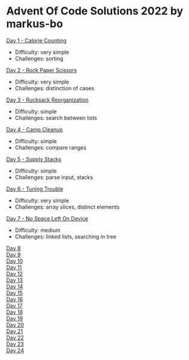 # Advent Of Code Solutions 2022 by markus-bo

<body>
<div>
<a href="https://adventofcode.com/2022/day/1">Day 1 - Calorie Counting</a>
<ul>
<li>Difficulty: very simple</li>
<li>Challenges: sorting</li>
</ul>
</div>
<div>
<a href="https://adventofcode.com/2022/day/2">Day 2 - Rock Paper Scissors</a>
<ul>
<li>Difficulty: very simple</li>
<li>Challenges: distinction of cases</li>
</ul>
</div>
<div>
<a href="https://adventofcode.com/2022/day/3">Day 3 - Rucksack Reorganization</a>
<ul>
<li>Difficulty: simple</li>
<li>Challenges: search between lists</li>
</ul>
</div>
<div>
<a href="https://adventofcode.com/2022/day/4">Day 4 - Camp Cleanup</a>
<ul>
<li>Difficulty: simple</li>
<li>Challenges: compare ranges</li>
</ul>
</div>
<div>
<a href="https://adventofcode.com/2022/day/5">Day 5 - Supply Stacks</a>
<ul>
<li>Difficulty: simple</li>
<li>Challenges: parse input, stacks</li>
</ul>
</div>
<div>
<a href="https://adventofcode.com/2022/day/6">Day 6 - Tuning Trouble</a>
<ul>
<li>Difficulty: very simple</li>
<li>Challenges: array slices, distinct elements</li>
</ul>
</div>
<div>
<a href="https://adventofcode.com/2022/day/7">Day 7 - No Space Left On Device</a>
<ul>
<li>Difficulty: medium</li>
<li>Challenges: linked lists, searching in tree</li>
</ul>
</div>
<div>
<a href="https://adventofcode.com/2022/day/8">Day 8</a>
</div>
<div>
<a href="https://adventofcode.com/2022/day/9">Day 9</a>
</div>
<div>
<a href="https://adventofcode.com/2022/day/10">Day 10</a>
</div>
<div>
<a href="https://adventofcode.com/2022/day/11">Day 11</a>
</div>
<div>
<a href="https://adventofcode.com/2022/day/12">Day 12</a>
</div>
<div>
<a href="https://adventofcode.com/2022/day/13">Day 13</a>
</div>
<div>
<a href="https://adventofcode.com/2022/day/14">Day 14</a>
</div>
<div>
<a href="https://adventofcode.com/2022/day/15">Day 15</a>
</div>
<div>
<a href="https://adventofcode.com/2022/day/16">Day 16</a>
</div>
<div>
<a href="https://adventofcode.com/2022/day/17">Day 17</a>
</div>
<div>
<a href="https://adventofcode.com/2022/day/18">Day 18</a>
</div>
<div>
<a href="https://adventofcode.com/2022/day/19">Day 19</a>
</div>
<div>
<a href="https://adventofcode.com/2022/day/20">Day 20</a>
</div>
<div>
<a href="https://adventofcode.com/2022/day/21">Day 21</a>
</div>
<div>
<a href="https://adventofcode.com/2022/day/22">Day 22</a>
</div>
<div>
<a href="https://adventofcode.com/2022/day/23">Day 23</a>
</div>
<div>
<a href="https://adventofcode.com/2022/day/24">Day 24</a>
</div>
</body>
